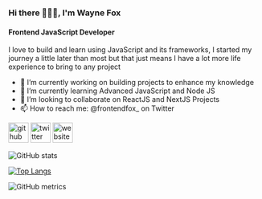 ### Hi there 👋👋👋, I'm Wayne Fox

#### Frontend JavaScript Developer

<!-- ![Frontend JavaScript Developer](/images/Wayne-Fox.png) -->

I love to build and learn using JavaScript and its frameworks, I started my journey a little later than most but that just means I have a lot more life experience to bring to any project

- 🔭 I’m currently working on building projects to enhance my knowledge
- 🌱 I’m currently learning Advanced JavaScript and Node JS
- 👯 I’m looking to collaborate on ReactJS and NextJS Projects
- 📫 How to reach me: @frontendfox_ on Twitter

[<img src='https://cdn.jsdelivr.net/npm/simple-icons@3.0.1/icons/github.svg' alt='github' height='40'>](https://github.com/foxwayne1)
[<img src='https://cdn.jsdelivr.net/npm/simple-icons@3.0.1/icons/twitter.svg' alt='twitter' height='40'>](https://twitter.com/waynefox_one)
[<img src='https://cdn.jsdelivr.net/npm/simple-icons@3.0.1/icons/icloud.svg' alt='website' height='40'>](https://waynefox.one)

![GitHub stats](https://github-readme-stats.vercel.app/api?username=foxwayne1&show_icons=true)

[![Top Langs](https://github-readme-stats.vercel.app/api/top-langs/?username=foxwayne1)](https://github.com/anuraghazra/github-readme-stats)

![GitHub metrics](https://metrics.lecoq.io/foxwayne1)

